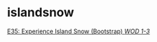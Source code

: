 # islandsnow
[E35: Experience Island Snow (Bootstrap) *WOD 1-3*](https://courses.ics.hawaii.edu/ics314s25/morea/ui-frameworks/experience-islandsnow-bootstrap.html)
